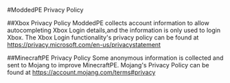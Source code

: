 #ModdedPE Privacy Policy

##Xbox Privacy Policy
ModdedPE collects account information to allow autocompleting Xbox Login details,and the information is only used to login Xbox.
The Xbox Login functionality's privacy policy can be found at https://privacy.microsoft.com/en-us/privacystatement

##MinecraftPE Privacy Policy
Some anonymous information is collected and sent to Mojang to improve MinecraftPE.
Mojang's Privacy Policy can be found at https://account.mojang.com/terms#privacy
